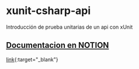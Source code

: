 # xunit-csharp-api
Introducción de prueba unitarias de un api con xUnit 


## <a href="https://available-cress-e29.notion.site/UNIT-TESTING-en-BACKEND-xUnit-8232aab9f1c74c1ab6ea13a256ad03d9" target="_blank">Documentacion en NOTION</a>

[link](https://available-cress-e29.notion.site/UNIT-TESTING-en-BACKEND-xUnit-8232aab9f1c74c1ab6ea13a256ad03d9){:target="_blank"}